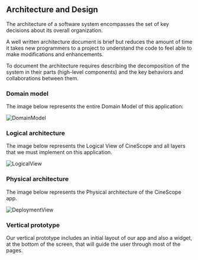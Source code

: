 
## Architecture and Design
The architecture of a software system encompasses the set of key decisions about its overall organization. 

A well written architecture document is brief but reduces the amount of time it takes new programmers to a project to understand the code to feel able to make modifications and enhancements.

To document the architecture requires describing the decomposition of the system in their parts (high-level components) and the key behaviors and collaborations between them. 


### Domain model

The image below represents the entire Domain Model of this application:

![DomainModel](https://github.com/FEUP-LEIC-ES-2022-23/2LEIC13T5/blob/main/images/DomainModel.png)

### Logical architecture
The image below represents the Logical View of CineScope and all layers that we must implement on this application.

![LogicalView](https://github.com/FEUP-LEIC-ES-2022-23/2LEIC13T5/blob/main/images/LogicalArchitecture.png)

### Physical architecture
The image below represents the Physical architecture of the CineScope app.

![DeploymentView](https://github.com/FEUP-LEIC-ES-2022-23/2LEIC13T5/blob/main/images/PhysicalArchitecture.jpeg)

### Vertical prototype
Our vertical prototype includes an initial layout of our app and also a widget, at the bottom of the screen, that will guide the user through most of the pages.

